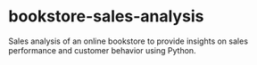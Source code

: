 # bookstore-sales-analysis
Sales analysis of an online bookstore to provide insights on sales performance and customer behavior using Python.
